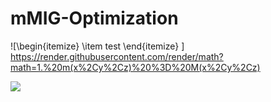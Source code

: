 # mMIG-Optimization
![\begin{itemize}
\item test
\end{itemize}
]
https://render.githubusercontent.com/render/math?math=1.%20m(x%2Cy%2Cz)%20%3D%20M(x%2Cy%2Cz)

<img src="https://render.githubusercontent.com/render/math?math=%5Cbegin%7Bitemize%7D%0A%5Citem%20Hi%0A%5Cend%7Bitemize%7D">

